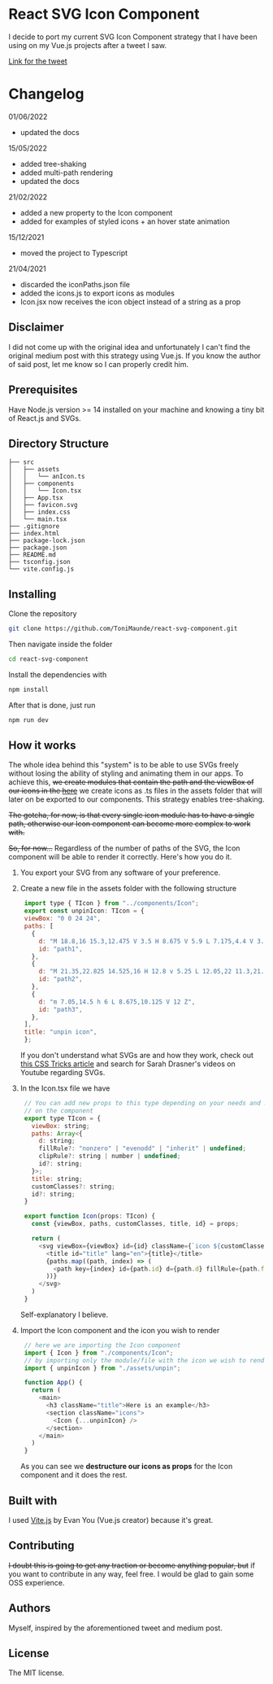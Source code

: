 # React SVG Icon Component
I decide to port my current SVG Icon Component strategy that I have been using on my Vue.js projects after a tweet I saw.

[Link for the tweet](https://twitter.com/_developit/status/1382838799420514317?s=20)

# Changelog
01/06/2022
- updated the docs

15/05/2022
- added tree-shaking
- added multi-path rendering
- updated the docs

21/02/2022
- added a new property to the Icon component
- added for examples of styled icons + an hover state animation

15/12/2021
- moved the project to Typescript

21/04/2021
- discarded the iconPaths.json file
- added the icons.js to export icons as modules
- Icon.jsx now receives the icon object instead of a string as a prop

## Disclaimer
I did not come up with the original idea and unfortunately I can't find the original medium post with this strategy using Vue.js. If you know the author of said post, let me know so I can properly credit him.

## Prerequisites
Have Node.js version >= 14 installed on your machine and knowing a tiny bit of React.js and SVGs.

## Directory Structure
```
├── src
│   ├── assets
│   │   └── anIcon.ts
│   ├── components
│   │   └── Icon.tsx
│   ├── App.tsx
│   ├── favicon.svg
│   ├── index.css
│   └── main.tsx
├── .gitignore
├── index.html
├── package-lock.json
├── package.json
├── README.md
├── tsconfig.json
└── vite.config.js
```
## Installing
Clone the repository
```sh
git clone https://github.com/ToniMaunde/react-svg-component.git
```

Then navigate inside the folder
```sh
cd react-svg-component
```

Install the dependencies with
```sh
npm install
```

After that is done, just run
```sh
npm run dev
```

## How it works
The whole idea behind this "system" is to be able to use SVGs freely without losing the ability of styling and animating them in our apps. To achieve this, ~~we create modules that contain the path and the viewBox of our icons in the [here](./src/assets/icons.js)~~ we create icons as .ts files in the assets folder that will later on be exported
to our components. This strategy enables tree-shaking.

~~The gotcha, for now, is that every single icon module has to have a single path, otherwise our Icon component can become more complex to work with.~~

~~So, for now...~~
Regardless of the number of paths of the SVG, the Icon component will be able to render it correctly. Here's how you do it.

1. You export your SVG from any software of your preference.
2. Create a new file in the assets folder with the following structure

   ```javascript
    import type { TIcon } from "../components/Icon";
    export const unpinIcon: TIcon = {
    viewBox: "0 0 24 24",
    paths: [
      {
        d: "M 18.8,16 15.3,12.475 V 3.5 H 8.675 V 5.9 L 7.175,4.4 V 3.5 c 0,-0.4 0.15,-0.75 0.45,-1.05 C 7.925,2.15 8.275,2 8.675,2 H 15.3 c 0.4167,0 0.7708,0.14583 1.0625,0.4375 C 16.6542,2.72917 16.8,3.08333 16.8,3.5 v 8 l 2,3 z",
        id: "path1",
      },
      {
        d: "M 21.35,22.825 14.525,16 H 12.8 v 5.25 L 12.05,22 11.3,21.25 V 16 H 5.175 v -1.5 l 2,-3 V 8.675 L 2.575,4.075 3.65,3 22.4,21.775 Z",
        id: "path2",
      },
      {
        d: "m 7.05,14.5 h 6 L 8.675,10.125 V 12 Z",
        id: "path3",
      },
    ],
    title: "unpin icon",
    };
   ```
   If you don't understand what SVGs are and how they work, check out [this CSS Tricks article](https://css-tricks.com/using-svg/) and search for Sarah Drasner's videos on Youtube regarding SVGs.
3. In the Icon.tsx file we have
   ```javascript
    // You can add new props to this type depending on your needs and make the necessary adjustments
    // on the component
    export type TIcon = {
      viewBox: string;
      paths: Array<{
        d: string;
        fillRule?: "nonzero" | "evenodd" | "inherit" | undefined;
        clipRule?: string | number | undefined;
        id?: string;
      }>;
      title: string;
      customClasses?: string;
      id?: string;
    }

    export function Icon(props: TIcon) {
      const {viewBox, paths, customClasses, title, id} = props;

      return (
        <svg viewBox={viewBox} id={id} className={`icon ${customClasses || ""}`}>
          <title id="title" lang="en">{title}</title>
          {paths.map((path, index) => (
            <path key={index} id={path.id} d={path.d} fillRule={path.fillRule} clipRule={path.clipRule} />
          ))}
        </svg>
      )
    }
   ```
   Self-explanatory I believe.

4. Import the Icon component and the icon you wish to render
   ```javascript
    // here we are importing the Icon component
    import { Icon } from "./components/Icon";
    // by importing only the module/file with the icon we wish to render we effectively tree-shake the bundle
    import { unpinIcon } from "./assets/unpin";

    function App() {
      return (
        <main>
          <h3 className="title">Here is an example</h3>
          <section className="icons">
            <Icon {...unpinIcon} />
          </section>
        </main>
      )
    }
   ```
   As you can see we **destructure our icons as props** for the Icon component and it does the rest.

## Built with
I used [Vite.js](https://vitejs.dev/) by Evan You (Vue.js creator) because it's great.

## Contributing
~~I doubt this is going to get any traction or become anything popular, but~~ if you want to contribute in any way, feel free. I would be glad to gain some OSS experience.

## Authors
Myself, inspired by the aforementioned tweet and medium post.

## License
The MIT license.